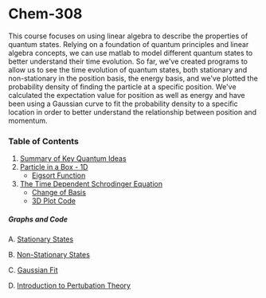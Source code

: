 # Chem-308
This course focuses on using linear algebra to describe the properties of quantum states. Relying on a foundation of quantum principles and linear algebra concepts, we can use matlab to model different quantum states to better understand their time evolution. So far, we've created programs to allow us to see the time evolution of quantum states, both stationary and non-stationary in the position basis, the energy basis, and we've plotted the probability density of finding the particle at a specific position. We've calculated the expectation value for position as well as energy and have been using a Gaussian curve to fit the probability density to a specific location in order to better understand the relationship between position and momentum. 

### Table of Contents

1. [Summary of Key Quantum Ideas](/Background.md)
2. [Particle in a Box - 1D](/PIBfix.md)
    - [Eigsort Function](/Eigsort.md)
3. [The Time Dependent Schrodinger Equation](/TDSE.md)
    - [Change of Basis](/Basis.md)
    - [3D Plot Code](/plot3d.md)    

##### Graphs and Code
A. [Stationary States](/TDSEmatlab.md)

B. [Non-Stationary States](/nonstat.md)

C. [Gaussian Fit](/gaussian.md)

D. [Introduction to Pertubation Theory](/perturb.md)

